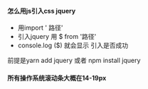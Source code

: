 #### 怎么用js引入css   jquery
- 用import   ' 路径'   
- 引入jquery 用 $ from '路径'
- console.log ($) 就会显示   引入是否成功

前提是yarn   add jquery        或者  npm install   jquery

#### 所有操作系统滚动条大概在14-19px